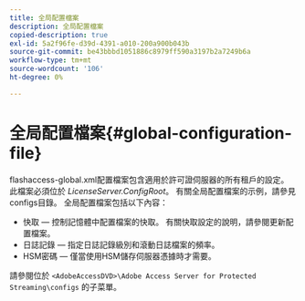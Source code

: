 ```yaml
---
title: 全局配置檔案
description: 全局配置檔案
copied-description: true
exl-id: 5a2f96fe-d39d-4391-a010-200a900b043b
source-git-commit: be43bbbd1051886c8979ff590a3197b2a7249b6a
workflow-type: tm+mt
source-wordcount: '106'
ht-degree: 0%

---
```


# 全局配置檔案{#global-configuration-file}

flashaccess-global.xml配置檔案包含適用於許可證伺服器的所有租戶的設定。 此檔案必須位於 *LicenseServer.ConfigRoot*。 有關全局配置檔案的示例，請參見configs目錄。 全局配置檔案包括以下內容：

* 快取 — 控制記憶體中配置檔案的快取。 有關快取設定的說明，請參閱更新配置檔案。
* 日誌記錄 — 指定日誌記錄級別和滾動日誌檔案的頻率。
* HSM密碼 — 僅當使用HSM儲存伺服器憑據時才需要。

請參閱位於 `<AdobeAccessDVD>\Adobe Access Server for Protected Streaming\configs` 的子菜單。
